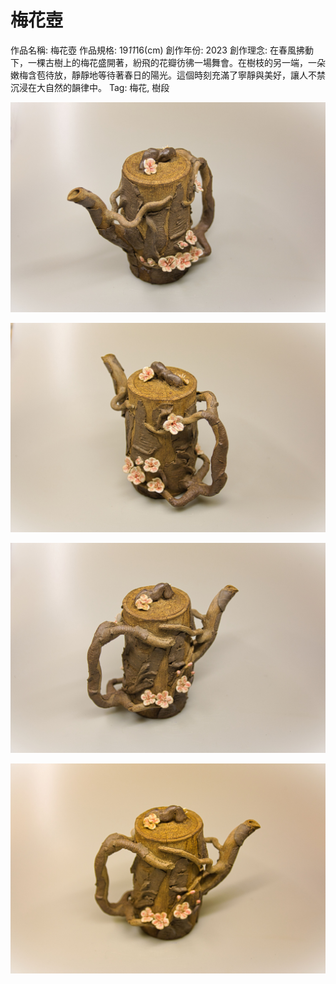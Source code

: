 # 梅花壺

作品名稱: 梅花壺
作品規格: 19*11*16(cm)
創作年份: 2023
創作理念: 在春風拂動下，一棵古樹上的梅花盛開著，紛飛的花瓣彷彿一場舞會。在樹枝的另一端，一朵嫩梅含苞待放，靜靜地等待著春日的陽光。這個時刻充滿了寧靜與美好，讓人不禁沉浸在大自然的韻律中。
Tag: 梅花, 樹段

![梅花壺02_2.jpg](%25E6%25A2%2585%25E8%258A%25B1%25E5%25A3%25BA02_2.jpg)

![梅花壺02_3.jpg](%25E6%25A2%2585%25E8%258A%25B1%25E5%25A3%25BA02_3.jpg)

![梅花壺02_4.jpg](%25E6%25A2%2585%25E8%258A%25B1%25E5%25A3%25BA02_4.jpg)

![梅花壺02_1.jpg](%25E6%25A2%2585%25E8%258A%25B1%25E5%25A3%25BA02_1.jpg)